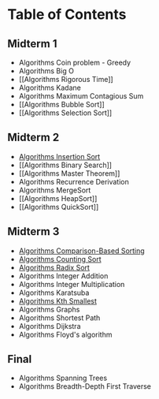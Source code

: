 # Table of Contents

## Midterm 1
- Algorithms Coin problem - Greedy
- Algorithms Big O
- [[Algorithms Rigorous Time]]
- Algorithms Kadane
- Algorithms Maximum Contagious Sum
- [[Algorithms Bubble Sort]]
- [[Algorithms Selection Sort]]

## Midterm 2
- [Algorithms Insertion Sort](<./Algorithms Insertion Sort>)
- [[Algorithms Binary Search]]
- [[Algorithms Master Theorem]]
- Algorithms Recurrence Derivation
- Algorithms MergeSort
- [[Algorithms HeapSort]]
- [[Algorithms QuickSort]]

## Midterm 3
- [Algorithms Comparison-Based Sorting](../CMSC%20351%20Algorithms/Algorithms%20Comparison-Based%20Sorting.md)
- [Algorithms Counting Sort](./Algorithms%20Counting%20Sort)
- [Algorithms Radix Sort](./Algorithms%20RadixSort)
- Algorithms Integer Addition
- Algorithms Integer Multiplication
- Algorithms Karatsuba
- [Algorithms Kth Smallest](./Algorithms%20Kth%20Smallest)
- Algorithms Graphs
- Algorithms Shortest Path
- Algorithms Dijkstra
- Algorithms Floyd's algorithm


## Final 
- Algorithms Spanning Trees
- Algorithms Breadth-Depth First Traverse